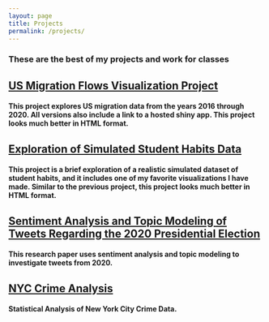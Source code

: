 ```yaml
---
layout: page
title: Projects
permalink: /projects/
---
```


### These are the best of my projects and work for classes


<h2><a href="/projects/436proj/" target="_blank" rel="noopener noreferrer">US Migration Flows Visualization Project</a></h2>

#### This project explores US migration data from the years 2016 through 2020. All versions also include a link to a hosted shiny app. This project looks much better in HTML format.


<h2><a href="/projects/studyhabits/" target="_blank" rel="noopener noreferrer">Exploration of Simulated Student Habits Data</a></h2>

#### This project is a brief exploration of a realistic simulated dataset of student habits, and it includes one of my favorite visualizations I have made. Similar to the previous project, this project looks much better in HTML format.


<h2><a href="/projects/2020tweets/" target="_blank" rel="noopener noreferrer">Sentiment Analysis and Topic Modeling of Tweets Regarding the 2020 Presidential Election</a></h2>

#### This research paper uses sentiment analysis and topic modeling to investigate tweets from 2020.


<h2><a href="/projects/240proj/" target="_blank" rel="noopener noreferrer">NYC Crime Analysis</a></h2>

#### Statistical Analysis of New York City Crime Data.
